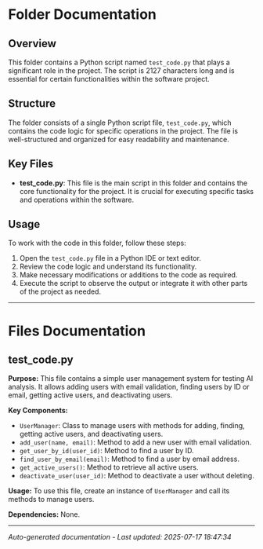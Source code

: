 # Folder Documentation

## Overview
This folder contains a Python script named `test_code.py` that plays a significant role in the project. The script is 2127 characters long and is essential for certain functionalities within the software project.

## Structure
The folder consists of a single Python script file, `test_code.py`, which contains the code logic for specific operations in the project. The file is well-structured and organized for easy readability and maintenance.

## Key Files
- **test_code.py**: This file is the main script in this folder and contains the core functionality for the project. It is crucial for executing specific tasks and operations within the software.

## Usage
To work with the code in this folder, follow these steps:
1. Open the `test_code.py` file in a Python IDE or text editor.
2. Review the code logic and understand its functionality.
3. Make necessary modifications or additions to the code as required.
4. Execute the script to observe the output or integrate it with other parts of the project as needed.

---

# Files Documentation

## test_code.py

**Purpose:** This file contains a simple user management system for testing AI analysis. It allows adding users with email validation, finding users by ID or email, getting active users, and deactivating users.

**Key Components:**
- `UserManager`: Class to manage users with methods for adding, finding, getting active users, and deactivating users.
- `add_user(name, email)`: Method to add a new user with email validation.
- `get_user_by_id(user_id)`: Method to find a user by ID.
- `find_user_by_email(email)`: Method to find a user by email address.
- `get_active_users()`: Method to retrieve all active users.
- `deactivate_user(user_id)`: Method to deactivate a user without deleting.

**Usage:** To use this file, create an instance of `UserManager` and call its methods to manage users.

**Dependencies:** None.

---
*Auto-generated documentation - Last updated: 2025-07-17 18:47:34*
